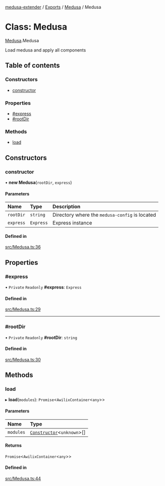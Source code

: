 [medusa-extender](../README.md) / [Exports](../modules.md) / [Medusa](../modules/Medusa.md) / Medusa

# Class: Medusa

[Medusa](../modules/Medusa.md).Medusa

Load medusa and apply all components

## Table of contents

### Constructors

- [constructor](Medusa.Medusa-1.md#constructor)

### Properties

- [#express](Medusa.Medusa-1.md##express)
- [#rootDir](Medusa.Medusa-1.md##rootdir)

### Methods

- [load](Medusa.Medusa-1.md#load)

## Constructors

### constructor

• **new Medusa**(`rootDir`, `express`)

#### Parameters

| Name | Type | Description |
| :------ | :------ | :------ |
| `rootDir` | `string` | Directory where the `medusa-config` is located |
| `express` | `Express` | Express instance |

#### Defined in

[src/Medusa.ts:36](https://github.com/adrien2p/medusa-extender/blob/56af3a5/src/Medusa.ts#L36)

## Properties

### #express

• `Private` `Readonly` **#express**: `Express`

#### Defined in

[src/Medusa.ts:29](https://github.com/adrien2p/medusa-extender/blob/56af3a5/src/Medusa.ts#L29)

___

### #rootDir

• `Private` `Readonly` **#rootDir**: `string`

#### Defined in

[src/Medusa.ts:30](https://github.com/adrien2p/medusa-extender/blob/56af3a5/src/Medusa.ts#L30)

## Methods

### load

▸ **load**(`modules`): `Promise`<`AwilixContainer`<`any`\>\>

#### Parameters

| Name | Type |
| :------ | :------ |
| `modules` | [`Constructor`](../modules/types.md#constructor)<`unknown`\>[] |

#### Returns

`Promise`<`AwilixContainer`<`any`\>\>

#### Defined in

[src/Medusa.ts:44](https://github.com/adrien2p/medusa-extender/blob/56af3a5/src/Medusa.ts#L44)
